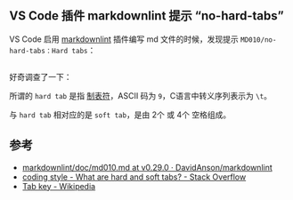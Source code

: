 ## VS Code 插件 markdownlint 提示 “no-hard-tabs”

VS Code 启用 [markdownlint](https://github.com/DavidAnson/markdownlint) 插件编写 md 文件的时候，发现提示 `MD010/no-hard-tabs：Hard tabs`：

<figure><img src="https://cdn.tangjiayan.com/notes/debug/vs-code-hard-tab.png" alt=""><figcaption></figcaption></figure>

好奇调查了一下：

所谓的 `hard tab` 是指 [制表符](https://en.wikipedia.org/wiki/Tab_key#Tab_characters)，ASCII 码为 `9`，C语言中转义序列表示为 <code>&bsol;t</code>。

与 `hard tab` 相对应的是 `soft tab`，是由 2个 或 4个 空格组成。

## 参考

* [markdownlint/doc/md010.md at v0.29.0 · DavidAnson/markdownlint](https://github.com/DavidAnson/markdownlint/blob/v0.29.0/doc/md010.md)
* [coding style - What are hard and soft tabs? - Stack Overflow](https://stackoverflow.com/questions/26350689/what-are-hard-and-soft-tabs)
* [Tab key - Wikipedia](https://en.wikipedia.org/wiki/Tab_key#Tab_characters)
